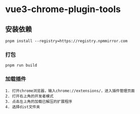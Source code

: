 # vue3-chrome-plugin-tools

## 安装依赖
```
pnpm install --registry=https://registry.npmmirror.com
```
 
### 打包
```
pnpm run build
```

### 加载插件
```
1. 打开chrome浏览器，输入chrome://extensions/，进入插件管理页面
2. 打开右上角的开发者模式
3. 点击左上角的加载已解压的扩展程序
4. 选择dist文件夹
```
